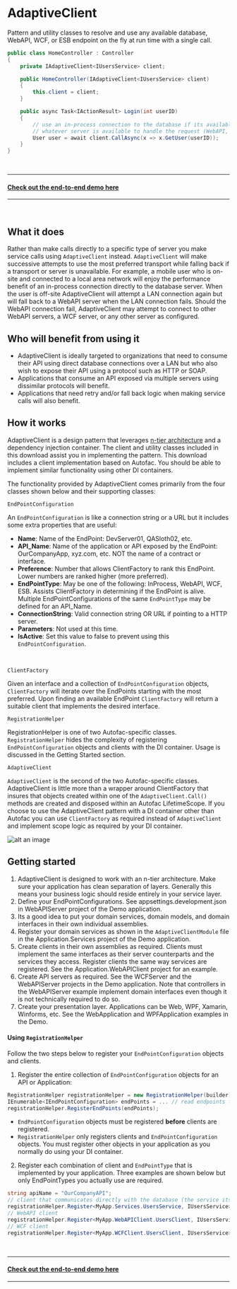 # AdaptiveClient
Pattern and utility classes to resolve and use any available database, WebAPI, WCF, or ESB endpoint on the fly at run time with a single call.
```C#
public class HomeController : Controller
{
    private IAdaptiveClient<IUsersService> client;

    public HomeController(IAdaptiveClient<IUsersService> client)
    {
        this.client = client;
    }

    public async Task<IActionResult> Login(int userID)
    {
        // use an in-process connection to the database if its available otherwise use
        // whatever server is available to handle the request (WebAPI, WCF, etc.):
        User user = await client.CallAsync(x => x.GetUser(userID));
    }
}
```

&nbsp;

---
#### [Check out the end-to-end demo here](https://github.com/leaderanalytics/AdaptiveClientDemo)

---

&nbsp;



## What it does
Rather than make calls directly to a specific type of server you make service calls using `AdaptiveClient` instead.  `AdaptiveClient` will make successive attempts to use the most preferred transport while falling back if a transport or server is unavailable.  For example, a mobile user who is on-site and connected to a local area network will enjoy the performance benefit of an in-process connection directly to the database server.  When the user is off-site AdaptiveClient will attempt a LAN connection again but will fall back to a WebAPI server when the LAN connection fails.  Should the WebAPI connection fail, AdaptiveClient may attempt to connect to other WebAPI servers, a WCF server, or any other server as configured.

## Who will benefit from using it
* AdaptiveClient is ideally targeted to organizations that need to consume their API using direct database connections over a LAN but who also wish to expose their API using a protocol such as HTTP or SOAP.
* Applications that consume an API exposed via multiple servers using dissimilar protocols will benefit.
* Applications that need retry and/or fall back logic when making service calls will also benefit.


## How it works
AdaptiveClient is a design pattern that leverages [n-tier architecture](https://en.wikipedia.org/wiki/Multitier_architecture) and a dependency injection container.  The client and utility classes included in this download assist you in implementing the pattern.  This download includes a client implementation based on Autofac.  You should be able to implement similar functionality using other DI containers.  

The functionality provided by AdaptiveClient comes primarily from the four classes shown below and their supporting classes:


    EndPointConfiguration

An `EndPointConfiguration` is like a connection string or a URL but it includes some extra properties that are useful:

* **Name**: Name of the EndPoint: DevServer01, QASloth02, etc.
* **API_Name**:  Name of the application or API exposed by the EndPoint: OurCompanyApp, xyz.com, etc.  NOT the name of a contract or interface.
* **Preference**:  Number that allows ClientFactory to rank this EndPoint.  Lower numbers are ranked higher (more preferred).
* **EndPointType**:  May be one of the following:  InProcess, WebAPI, WCF, ESB.  Assists ClientFactory in determining if the EndPoint is alive.  Multiple EndPointConfigurations of the same `EndPointType` may be defined for an API_Name.
* **ConnectionString**:  Valid connection string OR URL if pointing to a HTTP server.
* **Parameters**:  Not used at this time.
* **IsActive**:  Set this value to false to prevent using this `EndPointConfiguration`.

&nbsp;
     
    ClientFactory

Given an interface and a collection of `EndPointConfiguration` objects,  `ClientFactory` will iterate over the EndPoints starting with the most preferred.  Upon finding an available EndPoint `ClientFactory` will return a suitable client that implements the desired interface.


    RegistrationHelper

RegistrationHelper is one of two Autofac-specific classes.  `RegistrationHelper` hides the complexity of registering  `EndPointConfiguration` objects and clients with the DI container.  Usage is discussed in the Getting Started section.  

    AdaptiveClient

`AdaptiveClient`  is the second of the two Autofac-specific classes.  AdaptiveClient is little more than a wrapper around ClientFactory that insures that objects created within one of the `AdaptiveClient.Call()` methods are created and disposed within an Autofac LifetimeScope.  If you choose to use the AdaptiveClient pattern with a DI container other than Autofac you can use `ClientFactory` as required instead of `AdaptiveClient` and implement scope logic as required by your DI container. 


![alt an image](https://raw.githubusercontent.com/leaderanalytics/AdaptiveClient/master/AdaptiveClient/docs/HowAdaptiveClientWorks.PNG)



## Getting started



1. AdaptiveClient is designed to work with an n-tier architecture.  Make sure your application has clean separation of layers.  Generally this means your business logic should reside entirely in your service layer.
2. Define your EndPointConfigurations.  See appsettings.development.json in WebAPIServer project of the Demo application.
3. Its a good idea to put your domain services, domain models, and domain interfaces in their own individual assemblies. 
5. Register your domain services as shown in the `AdaptiveClientModule` file in the Application.Services project of the Demo application.  
6. Create clients in their own assemblies as required.  Clients must implement the same interfaces as their server counterparts and the services they access.  Register clients the same way services are registered.  See the Application.WebAPIClient project for an example.
7. Create API servers as required.  See the WCFServer and the WebAPIServer projects in the Demo application.  Note that controllers in the WebAPIServer example implement domain interfaces even though it is not technically required to do so.
8. Create your presentation layer.  Applications can be Web, WPF, Xamarin, Winforms, etc.  See the WebApplication and WPFApplication examples in the Demo.  

#### Using `RegistrationHelper`
Follow the two steps below to register your `EndPointConfiguration` objects and clients.

 
1. Register the entire collection of `EndPointConfiguration` objects for an API or Application:

  ```C#
 RegistrationHelper registrationHelper = new RegistrationHelper(builder);
 IEnumerable<IEndPointConfiguration> endPoints = ... // read endpoints from config file 
 registrationHelper.RegisterEndPoints(endPoints);
 ```
  
 * `EndPointConfiguration` objects must be registered **before** clients are registered.
 * `RegistrationHelper` only registers clients and `EndPointConfiguration` objects.  You must register other objects in your application as you normally do using your DI container.
  
2. Register each combination of client and `EndPointType` that is implemented by your application.    Three examples are shown below but only EndPointTypes you actually use are required.      

 ```C#
 string apiName = "OurCompanyAPI";
 // client that communicates directly with the database (the service itself)
 registrationHelper.Register<MyApp.Services.UsersService, IUsersService>(EndPointType.InProcess, apiName);
 // WebAPI client 
 registrationHelper.Register<MyApp.WebAPIClient.UsersClient, IUsersService>(EndPointType.WebAPI, apiName);
 // WCF client 
 registrationHelper.Register<MyApp.WCFClient.UsersClient, IUsersService>(EndPointType.WCF, apiName);
 ```
 &nbsp;

 
---
#### [Check out the end-to-end demo here](https://github.com/leaderanalytics/AdaptiveClientDemo)

---

